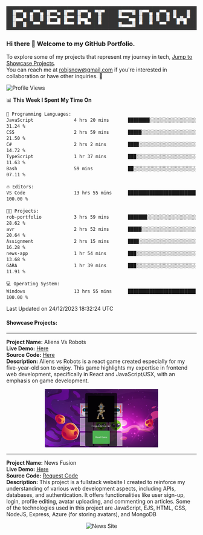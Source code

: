 <img alt="myname" src="assets/name.png" />

### Hi there 👋 Welcome to my GitHub Portfolio.
To explore some of my projects that represent my journey in tech, [Jump to Showcase Projects](#showcase-projects).  
You can reach me at robjsnow@gmail.com if you're interested in collaboration or have other inquiries.  :briefcase:



<!--START_SECTION:waka-->
![Profile Views](http://img.shields.io/badge/Profile%20Views-111-blue)

📊 **This Week I Spent My Time On** 

```text
💬 Programming Languages: 
JavaScript               4 hrs 20 mins       ████████░░░░░░░░░░░░░░░░░   31.24 % 
CSS                      2 hrs 59 mins       █████░░░░░░░░░░░░░░░░░░░░   21.50 % 
C#                       2 hrs 2 mins        ████░░░░░░░░░░░░░░░░░░░░░   14.72 % 
TypeScript               1 hr 37 mins        ███░░░░░░░░░░░░░░░░░░░░░░   11.63 % 
Bash                     59 mins             ██░░░░░░░░░░░░░░░░░░░░░░░   07.11 % 

🔥 Editors: 
VS Code                  13 hrs 55 mins      █████████████████████████   100.00 % 

🐱‍💻 Projects: 
rob-portfolio            3 hrs 59 mins       ███████░░░░░░░░░░░░░░░░░░   28.62 % 
avr                      2 hrs 52 mins       █████░░░░░░░░░░░░░░░░░░░░   20.64 % 
Assignment               2 hrs 15 mins       ████░░░░░░░░░░░░░░░░░░░░░   16.28 % 
news-app                 1 hr 54 mins        ███░░░░░░░░░░░░░░░░░░░░░░   13.68 % 
GARA                     1 hr 39 mins        ███░░░░░░░░░░░░░░░░░░░░░░   11.91 % 

💻 Operating System: 
Windows                  13 hrs 55 mins      █████████████████████████   100.00 % 
```


 Last Updated on 24/12/2023 18:32:24 UTC
<!--END_SECTION:waka-->

<!--
**robjsnow/robjsnow** is a ✨ _special_ ✨ repository because its `README.md` (this file) appears on your GitHub profile.

Here are some ideas to get you started:

- 🔭 I’m currently working on ...
- 🌱 I’m currently learning ...
- 👯 I’m looking to collaborate on ...
- 🤔 I’m looking for help with ...
- 💬 Ask me about ...
- 📫 How to reach me: ...
- 😄 Pronouns: ...
- ⚡ Fun fact: ...
-->

#### Showcase Projects:

---

**Project Name:** Aliens Vs Robots  
**Live Demo:** [Here](https://yellow-water-02e94ce10.4.azurestaticapps.net/)  
**Source Code:** [Here](https://github.com/robjsnow/avr/)  
**Description:** Aliens vs Robots is a react game created especially for my five-year-old son to enjoy. This game highlights my expertise in frontend web development, specifically in React and JavaScript/JSX, with an emphasis on game development.  
<div align="center"><a href="https://yellow-water-02e94ce10.4.azurestaticapps.net/">
  <img src="https://github.com/robjsnow/avr/blob/main/screenshots/avrSS.jpg?raw=true" alt="Dancing Robot" width="300" />
</a></div>

---
**Project Name:**  News Fusion  
**Live Demo:**  [Here](https://newsfusion-3a88334147f8.herokuapp.com/)  
**Source Code:**  [Request Code](mailto:robjsnow@gmailcom)  
**Description:**  This project is a fullstack website I created to reinforce my understanding of various web development aspects, including APIs, databases, and authentication. It offers functionalities like user sign-up, login, profile editing, avatar uploading, and commenting on articles. Some of the technologies used in this project are JavaScript, EJS, HTML, CSS, NodeJS, Express, Azure (for storing avatars), and MongoDB
<div align="center"<a href="https://yellow-water-02e94ce10.4.azurestaticapps.net/">
  <img src="https://ashy-desert-0dbaf2a10.4.azurestaticapps.net/news1.jpeg" alt="News Site" width="300" />
</a></div>

